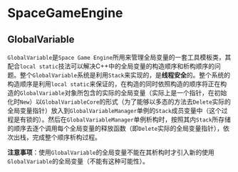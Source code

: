 ﻿# SpaceGameEngine
## GlobalVariable
`GlobalVariable`是`Space Game Engine`所用来管理全局变量的一套工具模板类，其配合`local static`技法可以解决C++中的全局变量的构造顺序和析构顺序的问题。整个`GlobalVariable`系统是利用`Stack`来实现的，是**线程安全**的。整个系统的构造顺序是利用`local static`来保证的，在构造的同时依照构造的顺序将正在构造的`GlobalVariable`对象所包含的实际的全局变量（实际上是一个指针，在初始化时`New`）以`GlobalVariableCore`的形式（为了能够以多态的方法去`Delete`实际的全局变量指针）放入到`GlobalVariableManager`单例的`Stack`成员变量中（这个过程是有锁的）。然后在`GlobalVariableManager`单例析构时，按照其内`Stack`所存储的顺序去逐个调用每个全局变量的释放函数（即`Delete`实际的全局变量指针），依次出栈，完成整个顺序析构过程。

**注意事项**：使用`GlobalVariable`的全局变量不能在其析构时才引入新的使用`GlobalVariable`的全局变量（不能有这种可能性）。
